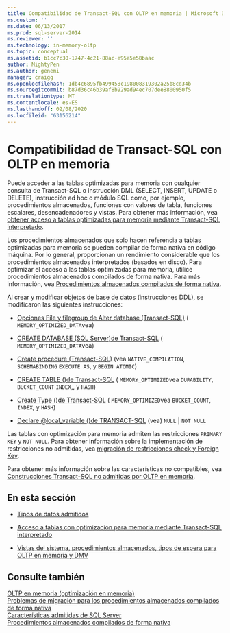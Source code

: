 ```yaml
---
title: Compatibilidad de Transact-SQL con OLTP en memoria | Microsoft Docs
ms.custom: ''
ms.date: 06/13/2017
ms.prod: sql-server-2014
ms.reviewer: ''
ms.technology: in-memory-oltp
ms.topic: conceptual
ms.assetid: b1cc7c30-1747-4c21-88ac-e95a5e58baac
author: MightyPen
ms.author: genemi
manager: craigg
ms.openlocfilehash: 1db4c6895fb499458c198008319302a25b8cd34b
ms.sourcegitcommit: b87d36c46b39af8b929ad94ec707dee8800950f5
ms.translationtype: MT
ms.contentlocale: es-ES
ms.lasthandoff: 02/08/2020
ms.locfileid: "63156214"
---
```

# <a name="transact-sql-support-for-in-memory-oltp"></a>Compatibilidad de Transact-SQL con OLTP en memoria
  Puede acceder a las tablas optimizadas para memoria con cualquier consulta de Transact-SQL o instrucción DML (SELECT, INSERT, UPDATE o DELETE), instrucción ad hoc o módulo SQL como, por ejemplo, procedimientos almacenados, funciones con valores de tabla, funciones escalares, desencadenadores y vistas. Para obtener más información, vea [obtener acceso a tablas optimizadas para memoria mediante Transact-SQL interpretado](accessing-memory-optimized-tables-using-interpreted-transact-sql.md).  
  
 Los procedimientos almacenados que solo hacen referencia a tablas optimizadas para memoria se pueden compilar de forma nativa en código máquina. Por lo general, proporcionan un rendimiento considerable que los procedimientos almacenados interpretados (basados en disco). Para optimizar el acceso a las tablas optimizadas para memoria, utilice procedimientos almacenados compilados de forma nativa. Para más información, vea [Procedimientos almacenados compilados de forma nativa](natively-compiled-stored-procedures.md).  
  
 Al crear y modificar objetos de base de datos (instrucciones DDL), se modificaron las siguientes instrucciones:  
  
-   [Opciones File y filegroup de Alter database &#40;Transact-SQL&#41;](/sql/t-sql/statements/alter-database-transact-sql-file-and-filegroup-options) ( `MEMORY_OPTIMIZED_DATA`vea)  
  
-   [CREATE DATABASE &#40;SQL Server&#41;de Transact-SQL](/sql/t-sql/statements/create-database-sql-server-transact-sql) ( `MEMORY_OPTIMIZED_DATA`vea)  
  
-   [Create procedure &#40;Transact-SQL&#41;](/sql/t-sql/statements/create-procedure-transact-sql) (vea `NATIVE_COMPILATION`, `SCHEMABINDING` `EXECUTE AS`, y `BEGIN ATOMIC`)  
  
-   [CREATE TABLE &#40;&#41;de Transact-SQL](/sql/t-sql/statements/create-table-transact-sql) ( `MEMORY_OPTIMIZED`vea `DURABILITY`, `BUCKET_COUNT` `INDEX`,, y `HASH`)  
  
-   [Create Type &#40;&#41;de Transact-SQL](/sql/t-sql/statements/create-type-transact-sql) ( `MEMORY_OPTIMIZED`vea `BUCKET_COUNT`, `INDEX`, y `HASH`)  
  
-   [Declare @local_variable &#40;&#41;de TRANSACT-SQL](/sql/t-sql/language-elements/declare-local-variable-transact-sql) (vea) `NULL`  |  `NOT NULL`  
  
 Las tablas con optimización para memoria admiten las restricciones `PRIMARY KEY` y `NOT NULL`. Para obtener información sobre la implementación de restricciones no admitidas, vea [migración de restricciones check y Foreign Key](../../database-engine/migrating-check-and-foreign-key-constraints.md).  
  
 Para obtener más información sobre las características no compatibles, vea [Construcciones Transact-SQL no admitidas por OLTP en memoria](transact-sql-constructs-not-supported-by-in-memory-oltp.md).  
  
## <a name="in-this-section"></a>En esta sección  
  
-   [Tipos de datos admitidos](supported-data-types-for-in-memory-oltp.md)  
  
-   [Acceso a tablas con optimización para memoria mediante Transact-SQL interpretado](accessing-memory-optimized-tables-using-interpreted-transact-sql.md)  
  
-   [Vistas del sistema, procedimientos almacenados, tipos de espera para OLTP en memoria y DMV](../../database-engine/system-views-stored-procedures-dmvs-and-wait-types-for-in-memory-oltp.md)  
  
## <a name="see-also"></a>Consulte también  
 [OLTP en memoria &#40;optimización en memoria&#41;](in-memory-oltp-in-memory-optimization.md)   
 [Problemas de migración para los procedimientos almacenados compilados de forma nativa](migration-issues-for-natively-compiled-stored-procedures.md)   
 [Características admitidas de SQL Server](unsupported-sql-server-features-for-in-memory-oltp.md)   
 [Procedimientos almacenados compilados de forma nativa](natively-compiled-stored-procedures.md)  
  
  

